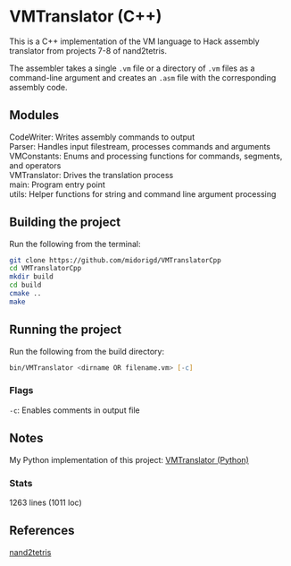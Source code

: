 # VMTranslator (C++)

This is a C++ implementation of the VM language to Hack assembly translator from projects 7-8 of nand2tetris.

The assembler takes a single `.vm` file or a directory of `.vm` files as a command-line argument and creates an `.asm` file with the corresponding assembly code.

## Modules

CodeWriter: Writes assembly commands to output  
Parser: Handles input filestream, processes commands and arguments  
VMConstants: Enums and processing functions for commands, segments, and operators  
VMTranslator: Drives the translation process  
main: Program entry point  
utils: Helper functions for string and command line argument processing

## Building the project

Run the following from the terminal:

```zsh
git clone https://github.com/midorigd/VMTranslatorCpp
cd VMTranslatorCpp
mkdir build
cd build
cmake ..
make
```

## Running the project

Run the following from the build directory:

```zsh
bin/VMTranslator <dirname OR filename.vm> [-c]
```

### Flags

`-c`: Enables comments in output file

## Notes

My Python implementation of this project: [VMTranslator (Python)](https://github.com/midorigd/VMTranslatorPython)

### Stats

1263 lines (1011 loc)

## References

[nand2tetris](https://www.nand2tetris.org/course)

